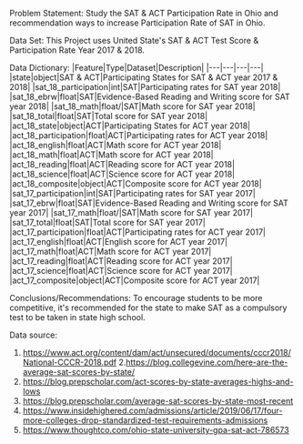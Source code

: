Problem Statement:
Study the SAT & ACT Participation Rate in Ohio and recommendation ways to increase Participation Rate of SAT in Ohio.

Data Set: 
This Project uses United State's SAT & ACT Test Score & Participation Rate Year 2017 & 2018.

Data Dictionary:
|Feature|Type|Dataset|Description|
|---|---|---|---|
|state|object|SAT & ACT|Participating States for SAT & ACT year 2017 & 2018| 
|sat_18_participation|int|SAT|Participating rates for SAT year 2018|
|sat_18_ebrw|float|SAT|Evidence-Based Reading and Writing score for SAT year 2018|
|sat_18_math|float/|SAT|Math score for SAT year 2018|
|sat_18_total|float|SAT|Total score for SAT year 2018|
|act_18_state|object|ACT|Participating States for ACT year 2018|
|act_18_participation|float|ACT|Participating rates for ACT year 2018|
|act_18_english|float|ACT|Math score  for ACT year 2018|
|act_18_math|float|ACT|Math score for ACT year 2018|
|act_18_reading|float|ACT|Reading score for ACT year 2018|
|act_18_science|float|ACT|Science score for ACT year 2018|
|act_18_composite|object|ACT|Composite score for ACT year 2018|
|sat_17_participation|int|SAT|Participating rates for SAT year 2017|
|sat_17_ebrw|float|SAT|Evidence-Based Reading and Writing score for SAT year 2017|
|sat_17_math|float/|SAT|Math score for SAT year 2017|
|sat_17_total|float|SAT|Total score for SAT year 2017|
|act_17_participation|float|ACT|Participating rates for ACT year 2017|
|act_17_english|float|ACT|English score for ACT year 2017|
|act_17_math|float|ACT|Math score for ACT year 2017|
|act_17_reading|float|ACT|Reading score for ACT year 2017|
|act_17_science|float|ACT|Science score for ACT year 2017|
|act_17_composite|object|ACT|Composite score for ACT year 2017|


Conclusions/Recommendations:
To encourage students to be more competitive, it's recommended for the state to make SAT as a compulsory test to be taken in state high school.




Data source: 
1. https://www.act.org/content/dam/act/unsecured/documents/cccr2018/National-CCCR-2018.pdf
2.https://blog.collegevine.com/here-are-the-average-sat-scores-by-state/
3. https://blog.prepscholar.com/act-scores-by-state-averages-highs-and-lows
4. https://blog.prepscholar.com/average-sat-scores-by-state-most-recent
5. https://www.insidehighered.com/admissions/article/2019/06/17/four-more-colleges-drop-standardized-test-requirements-admissions
6. https://www.thoughtco.com/ohio-state-university-gpa-sat-act-786573